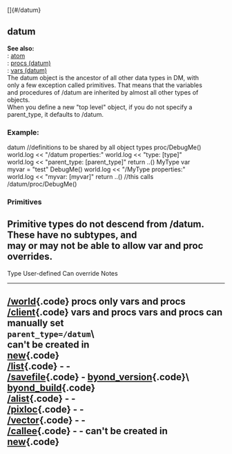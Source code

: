 []{#/datum}    
## datum    
**See also:**    
:   [atom](/ref/atom)    
:   [procs (datum)](/ref/datum/proc)    
:   [vars (datum)](/ref/datum/var)    
The datum object is the ancestor of all other data types in DM, with    
only a few exception called primitives. That means that the variables    
and procedures of /datum are inherited by almost all other types of    
objects.    
When you define a new \"top level\" object, if you do not specify a    
parent_type, it defaults to /datum.    
### Example:    
datum //definitions to be shared by all object types proc/DebugMe()    
world.log \<\< \"/datum properties:\" world.log \<\< \"type: \[type\]\"    
world.log \<\< \"parent_type: \[parent_type\]\" return ..() MyType var    
myvar = \"test\" DebugMe() world.log \<\< \"/MyType properties:\"    
world.log \<\< \"myvar: \[myvar\]\" return ..() //this calls    
/datum/proc/DebugMe()    
### Primitives    
Primitive types do not descend from /datum. These have no subtypes, and    
may or may not be able to allow var and proc overrides.    
  -------------------------------------------------------------------------------------------------------------------------------------    
  Type                             User-defined      Can override                                            Notes    
  -------------------------------- ----------------- ------------------------------------------------------- --------------------------    
  [/world](/ref/world){.code}         procs only        vars and procs                                              
  [/client](/ref/client){.code}       vars and procs    vars and procs                                          can manually set    
                                                                                                             `parent_type=/datum`\    
                                                                                                             can\'t be created in    
                                                                                                             [new](/ref/proc/new){.code}    
  [/list](/ref/list){.code}           \-                \-                                                          
  [/savefile](/ref/savefile){.code}   \-                [byond_version](/ref/savefile/var/byond_version){.code}\       
                                                     [byond_build](/ref/savefile/var/byond_build){.code}            
  [/alist](/ref/alist){.code}         \-                \-                                                          
  [/pixloc](/ref/pixloc){.code}       \-                \-                                                          
  [/vector](/ref/vector){.code}       \-                \-                                                          
  [/callee](/ref/pixloc){.code}       \-                \-                                                      can\'t be created in    
                                                                                                             [new](/ref/proc/new){.code}    
  -------------------------------------------------------------------------------------------------------------------------------------  